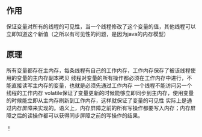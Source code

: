 

## 作用
保证变量对所有的线程的可见性，当一个线程修改了这个变量的值，其他线程可以立即知道这个新值（之所以有可见性的问题，是因为java的内存模型）

## 原理

所有变量都存在主内存，每条线程有自己的工作内存，工作内存保存了被该线程使用的变量的主内存副本拷贝
线程对变量的所有操作都必须在工作内存中进行，不能直接读写主内存的变量，也就是必须先通过工作内存
一个线程不能访问另一个线程的工作内存
volatile保证了变量更新的时候能够立即同步到主内存，使用变量的时候能立即从主内存刷新到工作内存，这样就保证了变量的可见性
实际上是通过内存屏障来实现的。语义上，内存屏障之前的所有写操作都要写入内存；内存屏障之后的读操作都可以获得同步屏障之前的写操作的结果。

！[]("https://images2017.cnblogs.com/blog/900751/201708/900751-20170809175926042-624326373.jpg"")